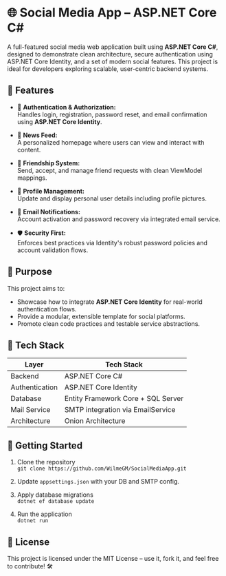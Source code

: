 # 🌐 Social Media App – ASP.NET Core C#

A full-featured social media web application built using **ASP.NET Core C#**, designed to demonstrate clean architecture, secure authentication using ASP.NET Core Identity, and a set of modern social features. This project is ideal for developers exploring scalable, user-centric backend systems.

## 🚀 Features

- 🔐 **Authentication & Authorization:**  
  Handles login, registration, password reset, and email confirmation using **ASP.NET Core Identity**.

- 🏡 **News Feed:**  
  A personalized homepage where users can view and interact with content.

- 🤝 **Friendship System:**  
  Send, accept, and manage friend requests with clean ViewModel mappings.

- 👤 **Profile Management:**  
  Update and display personal user details including profile pictures.

- 📧 **Email Notifications:**  
  Account activation and password recovery via integrated email service.

- 🛡️ **Security First:**  
  Enforces best practices via Identity's robust password policies and account validation flows.

## 🎯 Purpose

This project aims to:
- Showcase how to integrate **ASP.NET Core Identity** for real-world authentication flows.
- Provide a modular, extensible template for social platforms.
- Promote clean code practices and testable service abstractions.

## 🧱 Tech Stack

| Layer          | Tech Stack                          |
|----------------|-------------------------------------|
| Backend        | ASP.NET Core C#                     |
| Authentication | ASP.NET Core Identity               |
| Database       | Entity Framework Core + SQL Server  |
| Mail Service   | SMTP integration via EmailService   |
| Architecture   | Onion Architecture                  |

## 📂 Getting Started

1. Clone the repository  
   `git clone https://github.com/WilmeGM/SocialMediaApp.git`

2. Update `appsettings.json` with your DB and SMTP config.

3. Apply database migrations  
   `dotnet ef database update`

4. Run the application  
   `dotnet run`

## 📄 License

This project is licensed under the MIT License – use it, fork it, and feel free to contribute! 🛠️
